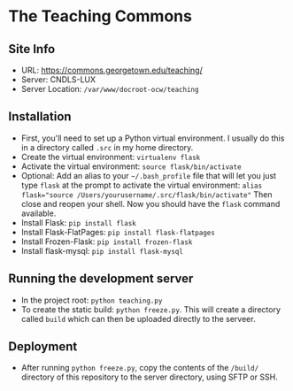 # The Teaching Commons
## Site Info
* URL: https://commons.georgetown.edu/teaching/
* Server: CNDLS-LUX
* Server Location: `/var/www/docroot-ocw/teaching`

## Installation
* First, you'll need to set up a Python virtual environment. I usually do this in a directory called ``.src`` in my home directory.
* Create the virtual environment: ``virtualenv flask``
* Activate the virtual environment: ``source flask/bin/activate``
* Optional: Add an alias to your ``~/.bash_profile`` file that will let you just type ``flask`` at the prompt to activate the virtual environment: ``alias flask="source /Users/yourusername/.src/flask/bin/activate"`` Then close and reopen your shell. Now you should have the ``flask`` command available.
* Install Flask: ``pip install flask``
* Install Flask-FlatPages: ``pip install flask-flatpages``
* Install Frozen-Flask: ``pip install frozen-flask``
* Install flask-mysql: ``pip install flask-mysql``

## Running the development server
* In the project root: ``python teaching.py``
* To create the static build: ``python freeze.py``. This will create a directory called ``build`` which can then be uploaded directly to the serveer.

## Deployment
* After running `python freeze.py`, copy the contents of the `/build/` directory of this repository to the server directory, using SFTP or SSH.
